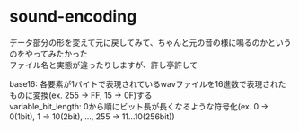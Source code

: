 # sound-encoding
データ部分の形を変えて元に戻してみて、ちゃんと元の音の様に鳴るのかというのをやってみたかった  
ファイル名と実態が違ったりしますが、許し亭許して

base16:     各要素が1バイトで表現されているwavファイルを16進数で表現されたものに変換(ex. 255 -> FF, 15 -> 0F)する  
variable_bit_length:  0から順にビット長が長くなるような符号化(ex. 0 -> 0(1bit), 1 -> 10(2bit), ..., 255 -> 11...10(256bit)) 

